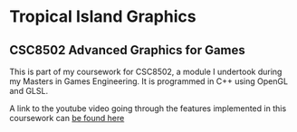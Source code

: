 # Tropical Island Graphics
## CSC8502 Advanced Graphics for Games

This is part of my coursework for CSC8502, a module I undertook during my Masters in Games Engineering. It is programmed in C++ using OpenGL and GLSL.

A link to the youtube video going through the features implemented in this coursework can [be found here](https://youtu.be/xk0XqLOdftU)
